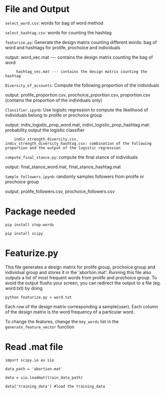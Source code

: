 # File and Output
`select_word.csv`: words for bag of word method

`select_hashtag.csv`: words for counting the hashtag

`featurize.py`: Generate the design matrix counting different words: bag of word and hashtags for prolife, prochoice and individuals
 
 output: word_vec.mat --- contains the design matrix counting the bag of word 

         hashtag_vec.mat --- contains the design matrix counting the hashtag

`Diversity_of_accounts`: Compute the following proportion of the individuals

output: prolife_proportion.csv, prochoice_prportion.csv, proportion.csv (contains the proportion of the individuals only)

`Classifier.ipynb`: Use logisitc regression to compute the likelihood of individuals belong to prolife or prochoice group

output: indiv_logistic_prop_word.mat, indivi_logistic_prop_hashtag.mat: probability output the logistic classifier

        indiv_strength_diversity.csv, indiv_strength_diversity_hashtag.csv: combination of the following proportion and the output of the logistic regression

`compute_final_stance.py`: compute the final stance of individuals

output: final_stance_word.mat, final_stance_hashtag.mat

`Sample followers.ipynb`: randomly samples followers from prolife or prochoice group

output: prolife_followers.csv, prochoice_followers.csv


# Package needed

`pip install stop-words`

`pip install scipy`

# Featurize.py
This file generates a design matrix for prolife group, prochoice group and individual group and stores it in the 'abortion.mat'. Running this file also outputs a list of most frequent words from prolife and prochoice group. To avoid the output flushs your screen, you can redirect the output to a file (eg. word.txt) by doing 

`python featurize.py > word.txt`

Each row of the design matrix corresponding a sample(user). Each column of the design matrix is the word frequency of a particular word.

To change the features, change the `key_words` list in the `generate_feature_vector` function

# Read .mat file
```
import scipy.io as sio

data_path = 'abortion.mat'

data = sio.loadmat(train_data_path)

data['training_data'] #load the training_data
```
